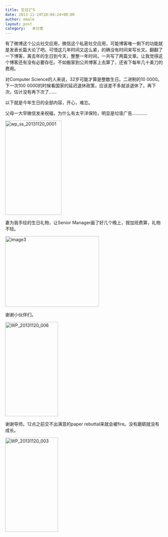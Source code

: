 ```yaml
---
title: 生日2^5
date: 2013-11-24T18:04:24+00:00
author: omale
layout: post
category:   未分类  
---
```

有了微博这个公众社交应用，微信这个私密社交应用，可能博客唯一剩下的功能就是发表长篇大论了吧。可惜这几年时间又这么紧，的确没有时间来写长文。翻翻了一下博客，离去年的生日到今天，整整一年时间，一共写了两篇文章。让我觉得这个博客还有没有必要存在。不如搬家到公共博客上去算了，还省下每年几十美刀的费用。

对Computer Science的人来说，32岁可能才算是整数生日。二进制的10 0000。下一次100 0000的时候看国家的延迟退休政策，应该差不多就该退休了。再下次，估计没有再下次了……

以下就是今年生日的全部内容，开心，难忘。

父母一大早微信发来祝福，为什么有太平洋保险，明显是垃圾广告…………

[<img class="aligncenter size-medium wp-image-10905" alt="wp_ss_20131120_0001" src="/uploads/2013/11/wp_ss_20131120_0001-180x300.png" width="180" height="300"  />](/uploads/2013/11/wp_ss_20131120_0001.png)

 

妻为我手绘的生日礼物，让Senior Manager画了好几个晚上，按加班费算，礼物不轻。

 [<img class="aligncenter size-medium wp-image-10901" alt="image3" src="/uploads/2013/11/image3-300x225.jpeg" width="300" height="225"  />](/uploads/2013/11/image3.jpeg)

谢谢小伙伴们。

[<img class="aligncenter size-medium wp-image-10903" alt="WP_20131120_006" src="/uploads/2013/11/WP_20131120_006-169x300.jpg" width="169" height="300"  />](/uploads/2013/11/WP_20131120_006.jpg)

 

谢谢导师。12点之前交不出满意的paper rebuttal来就会被fire。没有磨砺就没有成长。

[<img class="aligncenter size-medium wp-image-10904" alt="WP_20131120_003" src="/uploads/2013/11/WP_20131120_003-169x300.jpg" width="169" height="300"  />](/uploads/2013/11/WP_20131120_003.jpg)